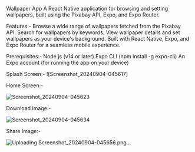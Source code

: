 Wallpaper App
A React Native application for browsing and setting wallpapers, built using the Pixabay API, Expo, and Expo Router.

Features:-
Browse a wide range of wallpapers fetched from the Pixabay API.
Search for wallpapers by keywords.
View wallpaper details and set wallpapers as your device's background.
Built with React Native, Expo, and Expo Router for a seamless mobile experience.

Prerequisites:-
Node.js (v14 or later)
Expo CLI (npm install -g expo-cli)
An Expo account (for running the app on your device)

Splash Screen:-
![Screenshot_20240904-045617]

Home Screen:-

![Screenshot_20240904-045623](https://github.com/user-attachments/assets/82d9b1f0-cb11-4500-8776-92ebc2f515c9)

Download Image:-

![Screenshot_20240904-045634](https://github.com/user-attachments/assets/8dd686de-cfed-42e9-82f5-48d11712ce1e)

Share Image:-

![Uploading Screenshot_20240904-045656.png…]()


